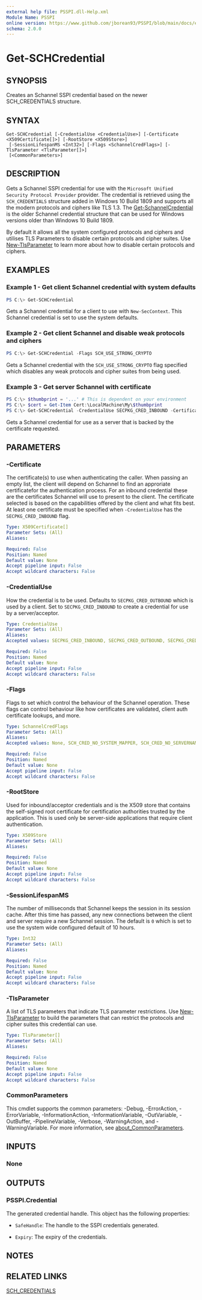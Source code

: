 ```yaml
---
external help file: PSSPI.dll-Help.xml
Module Name: PSSPI
online version: https://www.github.com/jborean93/PSSPI/blob/main/docs/en-US/Get-SCHCredential.md
schema: 2.0.0
---
```


# Get-SCHCredential

## SYNOPSIS
Creates an Schannel SSPI credential based on the newer SCH_CREDENTIALS structure.

## SYNTAX

```
Get-SCHCredential [-CredentialUse <CredentialUse>] [-Certificate <X509Certificate[]>] [-RootStore <X509Store>]
 [-SessionLifespanMS <Int32>] [-Flags <SchannelCredFlags>] [-TlsParameter <TlsParameter[]>]
 [<CommonParameters>]
```

## DESCRIPTION
Gets a Schannel SSPI credential for use with the `Microsoft Unified Security Protocol Provider` provider.
The credential is retrieved using the `SCH_CREDENTIALS` structure added in Windows 10 Build 1809 and supports all the modern protocols and ciphers like TLS 1.3.
The [Get-SchannelCredential](./Get-SchannelCredential.md) is the older Schannel credential structure that can be used for Windows versions older than Windows 10 Build 1809.

By default it allows all the system configured protocols and ciphers and utilises TLS Parameters to disable certain protocols and cipher suites.
Use [New-TlsParameter](./New-TlsParameter.md) to learn more about how to disable certain protocols and ciphers.

## EXAMPLES

### Example 1 - Get client Schannel credential with system defaults
```powershell
PS C:\> Get-SCHCredential
```

Gets a Schannel credential for a client to use with `New-SecContext`.
This Schannel credential is set to use the system defaults.

### Example 2 - Get client Schannel and disable weak protocols and ciphers
```powershell
PS C:\> Get-SCHCredential -Flags SCH_USE_STRONG_CRYPTO
```

Gets a Schannel credential with the `SCH_USE_STRONG_CRYPTO` flag specified which disables any weak protocols and cipher suites from being used.

### Example 3 - Get server Schannel with certificate
```powershell
PS C:\> $thumbprint = '...' # This is dependent on your environment
PS C:\> $cert = Get-Item Cert:\LocalMachine\My\$thumbprint
PS C:\> Get-SCHCredential -CredentialUse SECPKG_CRED_INBOUND -Certificate $cert
```

Gets a Schannel credential for use as a server that is backed by the certificate requested.

## PARAMETERS

### -Certificate
The certificate(s) to use when authenticating the caller.
When passing an empty list, the client will depend on Schannel to find an approriate certificatefor the authentication process.
For an inbound credential these are the certificates Schannel will use to present to the client.
The certificate selected is based on the capabilities offered by the client and what fits best.
At least one certificate must be specified when `-CredentialUse` has the `SECPKG_CRED_INBOUND` flag.

```yaml
Type: X509Certificate[]
Parameter Sets: (All)
Aliases:

Required: False
Position: Named
Default value: None
Accept pipeline input: False
Accept wildcard characters: False
```

### -CredentialUse
How the credential is to be used.
Defaults to `SECPKG_CRED_OUTBOUND` which is used by a client.
Set to `SECPKG_CRED_INBOUND` to create a credential for use by a server/acceptor.

```yaml
Type: CredentialUse
Parameter Sets: (All)
Aliases:
Accepted values: SECPKG_CRED_INBOUND, SECPKG_CRED_OUTBOUND, SECPKG_CRED_BOTH, SECPKG_CRED_DEFAULT, SECPKG_CRED_AUTOLOGON_RESTRICTED, SECPKG_CRED_PROCESS_POLICY_ONLY

Required: False
Position: Named
Default value: None
Accept pipeline input: False
Accept wildcard characters: False
```

### -Flags
Flags to set which control the behaviour of the Schannel operation.
These flags can control behaviour like how certificates are validated, client auth certificate lookups, and more.

```yaml
Type: SchannelCredFlags
Parameter Sets: (All)
Aliases:
Accepted values: None, SCH_CRED_NO_SYSTEM_MAPPER, SCH_CRED_NO_SERVERNAME_CHECK, SCH_CRED_MANUAL_CRED_VALIDATION, SCH_CRED_NO_DEFAULT_CREDS, SCH_CRED_AUTO_CRED_VALIDATION, SCH_CRED_USE_DEFAULT_CREDS, SCH_CRED_DISABLE_RECONNECTS, SCH_CRED_REVOCATION_CHECK_END_CERT, SCH_CRED_REVOCATION_CHECK_CHAIN, SCH_CRED_REVOCATION_CHECK_CHAIN_EXCLUDE_ROOT, SCH_CRED_IGNORE_NO_REVOCATION_CHECK, SCH_CRED_IGNORE_REVOCATION_OFFLINE, SCH_CRED_RESTRICTED_ROOTS, SCH_CRED_REVOCATION_CHECK_CACHE_ONLY, SCH_CRED_CACHE_ONLY_URL_RETRIEVAL, SCH_CRED_SNI_CREDENTIAL, SCH_CRED_MEMORY_STORE_CERT, SCH_CRED_CACHE_ONLY_URL_RETRIEVAL_ON_CREATE, SCH_SEND_ROOT_CERT, SCH_CRED_SNI_ENABLE_OCSP, SCH_SEND_AUX_RECORD, SCH_USE_STRONG_CRYPTO, SCH_USE_PRESHAREDKEY_ONLY, SCH_USE_DTLS_ONLY, SCH_ALLOW_NULL_ENCRYPTION, SCH_CRED_DEFERRED_CRED_VALIDATION

Required: False
Position: Named
Default value: None
Accept pipeline input: False
Accept wildcard characters: False
```

### -RootStore
Used for inbound/acceptor credentials and is the X509 store that contains the self-signed root certificate for certification authorities trusted by the application.
This is used only be server-side applications that require client authentication.

```yaml
Type: X509Store
Parameter Sets: (All)
Aliases:

Required: False
Position: Named
Default value: None
Accept pipeline input: False
Accept wildcard characters: False
```

### -SessionLifespanMS
The number of milliseconds that Schannel keeps the session in its session cache.
After this time has passed, any new connections between the client and server require a new Schannel session.
The default is `0` which is set to use the system wide configured default of 10 hours.

```yaml
Type: Int32
Parameter Sets: (All)
Aliases:

Required: False
Position: Named
Default value: None
Accept pipeline input: False
Accept wildcard characters: False
```

### -TlsParameter
A list of TLS parameters that indicate TLS parameter restrictions.
Use [New-TlsParameter](./New-TlsParameter.md) to build the parameters that can restrict the protocols and cipher suites this credential can use.

```yaml
Type: TlsParameter[]
Parameter Sets: (All)
Aliases:

Required: False
Position: Named
Default value: None
Accept pipeline input: False
Accept wildcard characters: False
```

### CommonParameters
This cmdlet supports the common parameters: -Debug, -ErrorAction, -ErrorVariable, -InformationAction, -InformationVariable, -OutVariable, -OutBuffer, -PipelineVariable, -Verbose, -WarningAction, and -WarningVariable. For more information, see [about_CommonParameters](http://go.microsoft.com/fwlink/?LinkID=113216).

## INPUTS

### None
## OUTPUTS

### PSSPI.Credential
The generated credential handle. This object has the following properties:

+ `SafeHandle`: The handle to the SSPI credentials generated.

+ `Expiry`: The expiry of the credentials.

## NOTES

## RELATED LINKS

[SCH_CREDENTIALS](https://learn.microsoft.com/en-us/windows/win32/api/schannel/ns-schannel-sch_credentials)
